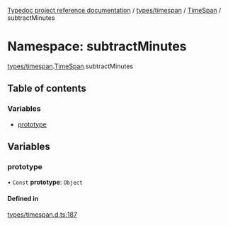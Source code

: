 [Typedoc project reference documentation](../README.md) / [types/timespan](types_timespan.md) / [TimeSpan](types_timespan.timespan.md) / subtractMinutes

# Namespace: subtractMinutes

[types/timespan](types_timespan.md).[TimeSpan](types_timespan.timespan.md).subtractMinutes

## Table of contents

### Variables

- [prototype](types_timespan.timespan.subtractminutes.md#prototype)

## Variables

### prototype

• `Const` **prototype**: `Object`

#### Defined in

[types/timespan.d.ts:187](https://github.com/DocuWare/REST-Sample-TS/blob/828b3d4/src/types/timespan.d.ts#L187)
